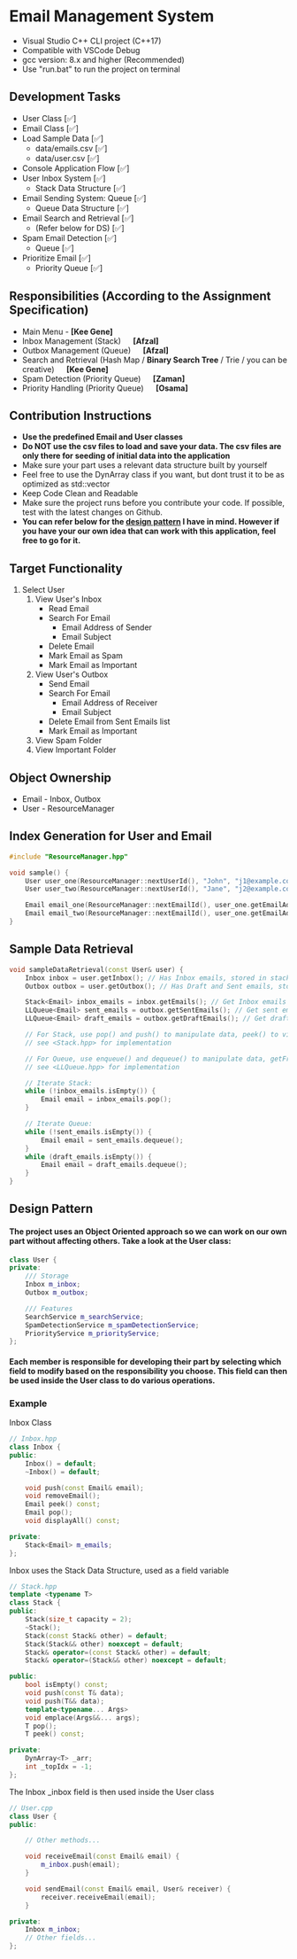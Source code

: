 # Email Management System
- Visual Studio C++ CLI project (C++17)
- Compatible with VSCode Debug
- gcc version: 8.x and higher (Recommended)
- Use "run.bat" to run the project on terminal

## Development Tasks
- User Class [✅] 
- Email Class [✅]
- Load Sample Data [✅]
    - data/emails.csv [✅]
    - data/user.csv [✅]
- Console Application Flow [✅]
- User Inbox System [✅]
    - Stack Data Structure [✅]
- Email Sending System: Queue [✅]
    - Queue Data Structure [✅]
- Email Search and Retrieval [✅]
    - (Refer below for DS) [✅]
- Spam Email Detection [✅]
    - Queue [✅]
- Prioritize Email [✅]
    - Priority Queue [✅]

## Responsibilities (According to the Assignment Specification)
- Main Menu - **[Kee Gene]**
- Inbox Management (Stack) &emsp; **[Afzal]**
- Outbox Management (Queue) &emsp; **[Afzal]**
- Search and Retrieval (Hash Map / **Binary Search Tree** / Trie / you can be creative) &emsp; **[Kee Gene]**
- Spam Detection (Priority Queue) &emsp; **[Zaman]**
- Priority Handling (Priority Queue) &emsp; **[Osama]**

## Contribution Instructions
- **Use the predefined Email and User classes**
- **Do NOT use the csv files to load and save your data. The csv files are only there for seeding of initial data into the application**
- Make sure your part uses a relevant data structure built by yourself
- Feel free to use the DynArray class if you want, but dont trust it to be as optimized as std::vector
- Keep Code Clean and Readable
- Make sure the project runs before you contribute your code. If possible, test with the latest changes on Github.
- **You can refer below for the <ins>design pattern</ins> I have in mind. However if you have your our own idea that can work with this application, feel free to go for it.**

## Target Functionality
1. Select User
    1. View User's Inbox
        - Read Email
        - Search For Email
            - Email Address of Sender
            - Email Subject
        - Delete Email
        - Mark Email as Spam
        - Mark Email as Important
    2. View User's Outbox
        - Send Email
        - Search For Email
            - Email Address of Receiver
            - Email Subject
        - Delete Email from Sent Emails list
        - Mark Email as Important
    3. View Spam Folder
    4. View Important Folder

## Object Ownership
- Email - Inbox, Outbox
- User - ResourceManager

## Index Generation for User and Email
```cpp
#include "ResourceManager.hpp"

void sample() {
    User user_one(ResourceManager::nextUserId(), "John", "j1@example.com"); // ID=0
    User user_two(ResourceManager::nextUserId(), "Jane", "j2@example.com"); // ID=1

    Email email_one(ResourceManager::nextEmailId(), user_one.getEmailAddress(), user_two.getEmailAddress(), "First", "Body One."); // ID=0
    Email email_two(ResourceManager::nextEmailId(), user_one.getEmailAddress(), user_two.getEmailAddress(), "Second", "Body Two."); // ID=1
}
```

## Sample Data Retrieval
```cpp
void sampleDataRetrieval(const User& user) {
    Inbox inbox = user.getInbox(); // Has Inbox emails, stored in stack data structure
    Outbox outbox = user.getOutbox(); // Has Draft and Sent emails, stored in queue data structure

    Stack<Email> inbox_emails = inbox.getEmails(); // Get Inbox emails
    LLQueue<Email> sent_emails = outbox.getSentEmails(); // Get sent emails
    LLQueue<Email> draft_emails = outbox.getDraftEmails(); // Get draft emails

    // For Stack, use pop() and push() to manipulate data, peek() to view top of stack. 
    // see <Stack.hpp> for implementation

    // For Queue, use enqueue() and dequeue() to manipulate data, getFront() to view top of queue. 
    // see <LLQueue.hpp> for implementation

    // Iterate Stack:
    while (!inbox_emails.isEmpty()) {
        Email email = inbox_emails.pop();
    }

    // Iterate Queue:
    while (!sent_emails.isEmpty()) {
        Email email = sent_emails.dequeue();
    }
    while (draft_emails.isEmpty()) {
        Email email = draft_emails.dequeue();
    }
}
```

## Design Pattern
#### The project uses an Object Oriented approach so we can work on our own part without affecting others. Take a look at the User class:
```cpp
class User {
private:
    /// Storage
    Inbox m_inbox;
    Outbox m_outbox;

    /// Features
    SearchService m_searchService;
    SpamDetectionService m_spamDetectionService;
    PriorityService m_priorityService;
};
```
#### Each member is responsible for developing their part by selecting which field to modify based on the responsibility you choose. This field can then be used inside the User class to do various operations.

### Example
Inbox Class
```cpp
// Inbox.hpp
class Inbox {
public:
    Inbox() = default;
    ~Inbox() = default;

    void push(const Email& email);
    void removeEmail();
    Email peek() const;
    Email pop();
    void displayAll() const;

private:
    Stack<Email> m_emails;
};
```

Inbox uses the Stack Data Structure, used as a field variable
```cpp
// Stack.hpp
template <typename T>
class Stack {
public:
    Stack(size_t capacity = 2);
    ~Stack();
    Stack(const Stack& other) = default;
    Stack(Stack&& other) noexcept = default;
    Stack& operator=(const Stack& other) = default;
    Stack& operator=(Stack&& other) noexcept = default;

public:
    bool isEmpty() const;
    void push(const T& data);
    void push(T&& data);
    template<typename... Args>
    void emplace(Args&&... args);
    T pop();
    T peek() const;

private:
    DynArray<T> _arr;
    int _topIdx = -1;
};

```
The Inbox _inbox field is then used inside the User class
```cpp
// User.cpp
class User {
public:

    // Other methods...

    void receiveEmail(const Email& email) {
        m_inbox.push(email);
    }

    void sendEmail(const Email& email, User& receiver) {
        receiver.receiveEmail(email);
    }

private:
    Inbox m_inbox;
    // Other fields...
};
```




